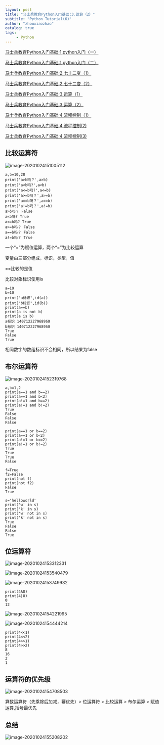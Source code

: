 ```yaml
---
layout: post
title: "马士兵教育Python入门基础:3.运算（2）"
subtitle: "Python Tutorial(6)"
author: "zhouxiaozhao"
catalog: true
tags:
     - Python
---
```


[马士兵教育Python入门基础:1.python入门（一）](https://www.zhouxiaozhao.cn/2020/09/10/python1/)

[马士兵教育Python入门基础:1.python入门（二）](https://www.zhouxiaozhao.cn/2020/09/12/python2/)

[马士兵教育Python入门基础:2.七十二变（1）](https://www.zhouxiaozhao.cn/2020/09/15/python3/)

[马士兵教育Python入门基础:2.七十二变（2）](https://www.zhouxiaozhao.cn/2020/09/24/python4/)

[马士兵教育Python入门基础:3.运算（1）](https://www.zhouxiaozhao.cn/2020/09/26/python5/)

[马士兵教育Python入门基础:3.运算（2）](https://www.zhouxiaozhao.cn/2020/10/15/python6/)

[马士兵教育Python入门基础:4.流程控制（1）](https://www.zhouxiaozhao.cn/2020/10/17/python7/)

[马士兵教育Python入门基础:4.流程控制(2)](https://www.zhouxiaozhao.cn/2020/10/20/python8/)

[马士兵教育Python入门基础:4.流程控制(3)](https://www.zhouxiaozhao.cn/2020/10/22/python9/)

## 比较运算符

![image-20201024151005112](/img/posts/2020.10.15/image-20201024151005112.png)

```
a,b=10,20
print('a>b吗？',a>b)
print('a<b吗?',a<b)
print('a<=b吗?',a<=b)
print('a>=b吗？',a>=b)
print('a==b吗？',a==b)
print('a!=b吗？',a!=b)
a>b吗？ False
a<b吗? True
a<=b吗? True
a>=b吗？ False
a==b吗？ False
a!=b吗？ True
```

一个“=”为赋值运算，两个“=”为比较运算

变量由三部分组成，标识，类型，值

==比较的是值

比较对象标识使用is

```
a=10
b=10
print("a标识",id(a))
print("b标识",id(b))
print(a==b)
print(a is not b)
print(a is b)
a标识 140712227968960
b标识 140712227968960
True
False
True
```

相同数字的数组标识不会相同，所以结果为false

## 布尔运算符

![image-20201024152319768](/img/posts/2020.10.15/image-20201024152319768.png)

```
a,b=1,2
print(a==1 and b==2)
print(a==1 and b<2)
print(a!=1 and b==2)
print(a!=1 and b!=2)
True
False
False
False
```

```
print(a==1 or b==2)
print(a==1 or b<2)
print(a!=1 or b==2)
print(a!=1 or b!=2)
True
True
True
False
```

```
f=True
f2=False
print(not f)
print(not f2)
False
True
```

```
s='helloworld'
print('w' in s)
print('k' in s)
print('w' not in s)
print('k' not in s)
True
False
False
True
```

## 位运算符

![image-20201024153312331](/img/posts/2020.10.15/image-20201024153312331.png)

![image-20201024153540479](/img/posts/2020.10.15/image-20201024153540479.png)

![image-20201024153749932](/img/posts/2020.10.15/image-20201024153749932.png)
```
print(4&8)
print(4|8)
0
12
```

![image-20201024154221995](/img/posts/2020.10.15/image-20201024154221995.png)

![image-20201024154444214](/img/posts/2020.10.15/image-20201024154444214.png)

```
print(4<<1)
print(4<<2)
print(4>>1)
print(4>>2)
8
16
2
1
```

## 运算符的优先级

![image-20201024154708503](/img/posts/2020.10.15/image-20201024154708503.png)

算数运算符（先乘除后加减，幂优先）> 位运算符 > 比较运算 > 布尔运算 > 赋值运算,括号最优先

## 总结

![image-20201024155208202](/img/posts/2020.10.15/image-20201024155208202.png)